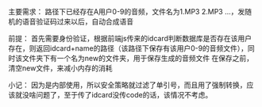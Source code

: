 主要需求：
路径下已经存在A用户0-9的音频，文件名为1.MP3 2.MP3 ...，发随机的语音验证码过来以后，自动合成语音

前提：
首先需要身份验证，根据前端js传来的idcard判断数据库是否存在该用户
存在，则返回idcard+name的路径（该路径下保存有该用户0-9的音频文件），同时该文件夹下有一个名为new的文件夹，用于保存生成的音频文件
在保存之前，清空new文件，来减小内存的消耗

小记：
因为是内部使用，所以安全策略就过滤了单引号，而且用了强制转换，应该就没啥问题了，至于传了idcard没传code的话，该情况不考虑。
